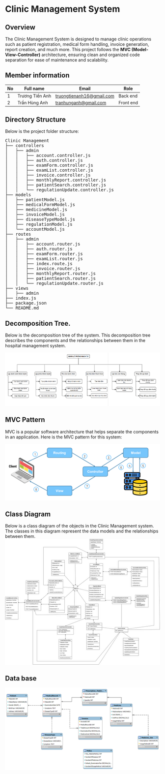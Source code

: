 # Clinic Management System

## Overview

The Clinic Management System is designed to manage clinic operations such as patient registration, medical form handling, invoice generation, report creation, and much more. This project follows the **MVC (Model-View-Controller)** architecture, ensuring clean and organized code separation for ease of maintenance and scalability.

## Member information

| **No** | **Full name** | **Email** | **Role** |
|-------|---------------|---------|-----|
| 1     | Trương Tiến Anh | truongtienanh16@gmail.com |  Back end
| 2     | Trần Hùng Anh | tranhunganh@gmail.com | Front end


## Directory Structure

Below is the project folder structure:

<pre>
Clinic Management
├── controllers
│   ├── admin
│   │   ├── account.controller.js
│   │   ├── auth.controller.js
│   │   ├── examForm.controller.js
│   │   ├── examList.controller.js
│   │   ├── invoice.controller.js
│   │   ├── monthlyReport.controller.js
│   │   ├── patientSearch.controller.js
│   │   └── regulationUpdate.controller.js
├── models
│   ├── patientModel.js
│   ├── medicalFormModel.js
│   ├── medicineModel.js
│   ├── invoiceModel.js
│   ├── diseaseTypeModel.js
│   ├── regulationModel.js
│   └── accountModel.js
├── routes
│   ├── admin
│   │   ├── account.router.js
│   │   ├── auth.router.js
│   │   ├── examForm.router.js
│   │   ├── examList.router.js
│   │   ├── index.route.js
│   │   ├── invoice.router.js
│   │   ├── monthlyReport.router.js
│   │   ├── patientSearch.router.js
│   │   └── regulationUpdate.router.js
├── views
│   ├── admin
├── index.js
├── package.json
└── README.md
</pre>

## Decomposition Tree.

Below is the decomposition tree of the system. This decomposition tree describes the components and the relationships between them in the hospital management system.

![Cây phân rã](https://github.com/trgtanhh04/Clinic-management/blob/main/cayphanra.png)

## MVC Pattern

MVC is a popular software architecture that helps separate the components in an application. Here is the MVC pattern for this system:

![Mô hình MVC](https://github.com/trgtanhh04/Clinic-management/blob/main/mvc.png)

## Class Diagram

Below is a class diagram of the objects in the Clinic Management system. The classes in this diagram represent the data models and the relationships between them.
![Class Diagram](https://github.com/trgtanhh04/Clinic-management/blob/main/classdiagram.png)

## Data base

![Class Diagram](https://github.com/trgtanhh04/Clinic-management/blob/main/er.png)

